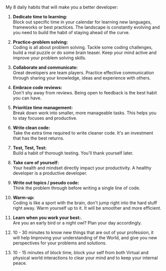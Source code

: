 My 8 daily habits that will make you a better developer:

1. **Dedicate time to learning:**<br>
Block out specific time in your calendar for learning new languages, frameworks or best practices. The landscape is constantly evolving and you need to build the habit of staying ahead of the curve.

2. **Practice-problem solving:**<br>
Coding is all about problem solving. Tackle some coding challenges, build a real puzzle or do some brain teaser. Keep your mind active and improve your problem solving skills.

3. **Collaborate and communicate:**<br>
Great developers are team players. Practice effective communication through sharing your knowledge, ideas and experience with others.

4. **Embrace code reviews:**<br>
Don't shy away from reviews. Being open to feedback is the best habit you can have.

5. **Prioritize time management:**<br>
Break down work into smaller, more manageable tasks. This helps you to stay focuses and productive.

6. **Write clean code:**<br>
Take the extra time required to write cleaner code. It's an investment that has the best returns.

7. **Test, Test, Test:**<br>
Build a habit of thorough testing. You'll thank yourself later.

8. **Take care of yourself:**<br>
Your health and mindset directly impact your productivity. A healthy developer is a productive developer.

10. **Write out topics / pseudo code:** <br>
Think the problem through before writing a single line of code. 

11. **Warm-up:** <br>
Coding is like a sport with the brain, don't jump right into the hard stuff right away. Warm yourself up to it. It will be smoother and more efficient.

12. **Learn when you work your best:**. <br>
Are you an early bird or a night owl? Plan your day accordingly.

13. 10 - 30 minutes to know new things that are out of your profession, it will help Improving your understanding of the World, and give you new perspectives for your problems and solutions.<br>

14. 10 - 15 minutes of block time, block your self from both Virtual and physical world interactions to clear your mind and to keep your internal peace.<br>
